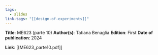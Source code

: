 ```yaml
---
tags:
  - slides
link-tags: "[[design-of-experiments]]"
---
```

**Title**: ME623 (parte 10)
**Author(s)**: Tatiana Benaglia
**Edition**: First
**Date of publication**: 2024

**Link**: [[ME623_parte10.pdf]]


